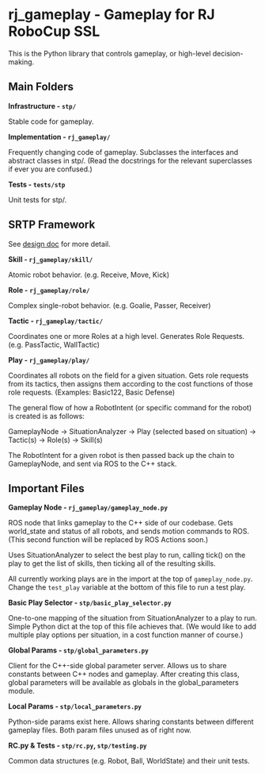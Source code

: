 # rj\_gameplay - Gameplay for RJ RoboCup SSL 

This is the Python library that controls gameplay, or high-level
decision-making. 

## Main Folders

**Infrastructure - `stp/`**

Stable code for gameplay.

**Implementation - `rj_gameplay/`**

Frequently changing code of gameplay. Subclasses the interfaces and abstract classes in stp/. (Read the docstrings for the relevant superclasses if ever you are confused.)

**Tests - `tests/stp`**

Unit tests for stp/.

## SRTP Framework

See [design doc](https://docs.google.com/document/d/1gRAF--W7FwGoof0--1l_pyjM-N4RmMiV6FhBvyQIRgM/edit?usp=sharing) for more detail.

**Skill - `rj_gameplay/skill/`**

Atomic robot behavior. (e.g. Receive, Move, Kick)

**Role - `rj_gameplay/role/`**

Complex single-robot behavior. (e.g. Goalie, Passer, Receiver)

**Tactic - `rj_gameplay/tactic/`**

Coordinates one or more Roles at a high level. Generates Role Requests. (e.g. PassTactic, WallTactic)

**Play - `rj_gameplay/play/`**

Coordinates all robots on the field for a given situation. Gets role requests from its tactics, then assigns them according to the cost functions of those role requests. (Examples: Basic122, Basic Defense)

The general flow of how a RobotIntent (or specific command for the robot) is created is as follows:

GameplayNode -> SituationAnalyzer -> Play (selected based on situation) -> Tactic(s) -> Role(s) -> Skill(s)

The RobotIntent for a given robot is then passed back up the chain to GameplayNode, and sent via ROS to the C++ stack.

## Important Files

**Gameplay Node - `rj_gameplay/gameplay_node.py`**

ROS node that links gameplay to the C++ side of our codebase. Gets world\_state
and status of all robots, and sends motion commands to ROS.  (This second
function will be replaced by ROS Actions soon.)

Uses SituationAnalyzer to select the best play to run, calling tick() on the
play to get the list of skills, then ticking all of the resulting skills.

All currently working plays are in the import at the top of `gameplay_node.py`. Change the `test_play` variable at the bottom of this file to run a test play.

**Basic Play Selector - `stp/basic_play_selector.py`**

One-to-one mapping of the situation from SituationAnalyzer to a play to run.
Simple Python dict at the top of this file achieves that. (We would like to add
multiple play options per situation, in a cost function manner of course.)

**Global Params - `stp/global_parameters.py`**

Client for the C++-side global parameter server. Allows us to share constants
between C++ nodes and gameplay. After creating this class, global parameters
will be available as globals in the global\_parameters module.

**Local Params - `stp/local_parameters.py`**

Python-side params exist here. Allows sharing constants between different
gameplay files. Both param files unused as of right now.

**RC.py & Tests - `stp/rc.py`, `stp/testing.py`**

Common data structures (e.g. Robot, Ball, WorldState) and their unit tests.

